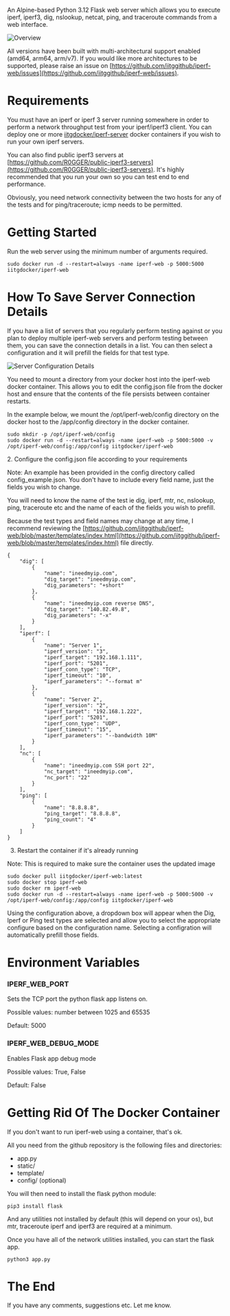 An Alpine-based Python 3.12 Flask web server which allows you to execute iperf, iperf3, dig, nslookup, netcat, ping, and traceroute commands from a web interface.

![Overview](https://github.com/iitggithub/iperf-web/blob/master/overview.png?raw=true)

All versions have been built with multi-architectural support enabled (amd64, arm64, arm/v7). If you would like more architectures to be supported, please raise an issue on [https://github.com/iitggithub/iperf-web/issues](https://github.com/iitggithub/iperf-web/issues).

# Requirements

You must have an iperf or iperf 3 server running somewhere in order to perform a network throughput test from your iperf/iperf3 client. You can deploy one or more [iitgdocker/iperf-server](https://hub.docker.com/r/iitgdocker/iperf-server) docker containers if you wish to run your own iperf servers.

You can also find public iperf3 servers at [https://github.com/R0GGER/public-iperf3-servers](https://github.com/R0GGER/public-iperf3-servers). It's highly recommended that you run your own so you can test end to end performance.

Obviously, you need network connectivity between the two hosts for any of the tests and for ping/traceroute; icmp needs to be permitted.

# Getting Started

Run the web server using the minimum number of arguments required.

```
sudo docker run -d --restart=always -name iperf-web -p 5000:5000 iitgdocker/iperf-web
```

# How To Save Server Connection Details

If you have a list of servers that you regularly perform testing against or you plan to deploy multiple iperf-web servers and perform testing between them, you can save the connection details in a list. You can then select a configuration and it will prefill the fields for that test type.

![Server Configuration Details](https://github.com/iitggithub/iperf-web/blob/master/NTU_Server_Details.png?raw=true)

You need to mount a directory from your docker host into the iperf-web docker container. This allows you to edit the config.json file from the docker host and ensure that the contents of the file persists between container restarts.

In the example below, we mount the /opt/iperf-web/config directory on the docker host to the /app/config directory in the docker container.

```
sudo mkdir -p /opt/iperf-web/config
sudo docker run -d --restart=always -name iperf-web -p 5000:5000 -v /opt/iperf-web/config:/app/config iitgdocker/iperf-web
```

2\. Configure the config.json file according to your requirements

Note: An example has been provided in the config directory called config_example.json. You don't have to include every field name, just the fields you wish to change.

You will need to know the name of the test ie dig, iperf, mtr, nc, nslookup, ping, traceroute etc and the name of each of the fields you wish to prefill.

Because the test types and field names may change at any time, I recommend reviewing the [https://github.com/iitggithub/iperf-web/blob/master/templates/index.html](https://github.com/iitggithub/iperf-web/blob/master/templates/index.html) file directly.

```
{
    "dig": [
        {
            "name": "ineedmyip.com",
            "dig_target": "ineedmyip.com",
            "dig_parameters": "+short"
        },
        {
            "name": "ineedmyip.com reverse DNS",
            "dig_target": "140.82.49.8",
            "dig_parameters": "-x"
        }
    ],
    "iperf": [
        {
            "name": "Server 1",
            "iperf_version": "3",
            "iperf_target": "192.168.1.111",
            "iperf_port": "5201",
            "iperf_conn_type": "TCP",
            "iperf_timeout": "10",
            "iperf_parameters": "--format m"
        },
        {
            "name": "Server 2",
            "iperf_version": "2",
            "iperf_target": "192.168.1.222",
            "iperf_port": "5201",
            "iperf_conn_type": "UDP",
            "iperf_timeout": "15",
            "iperf_parameters": "--bandwidth 10M"
        }
    ],
    "nc": [
        {
            "name": "ineedmyip.com SSH port 22",
            "nc_target": "ineedmyip.com",
            "nc_port": "22"
        }
    ],
    "ping": [
        {
            "name": "8.8.8.8",
            "ping_target": "8.8.8.8",
            "ping_count": "4"
        }
    ]
}
```

3. Restart the container if it's already running

Note: This is required to make sure the container uses the updated image

```
sudo docker pull iitgdocker/iperf-web:latest
sudo docker stop iperf-web
sudo docker rm iperf-web
sudo docker run -d --restart=always -name iperf-web -p 5000:5000 -v /opt/iperf-web/config:/app/config iitgdocker/iperf-web
```

Using the configuration above, a dropdown box will appear when the Dig, Iperf or Ping test types are selected and allow you to select the appropriate configure based on the configuration name. Selecting a configration will automatically prefill those fields.

# Environment Variables

### IPERF\_WEB\_PORT

Sets the TCP port the python flask app listens on.

Possible values: number between 1025 and 65535

Default: 5000

### IPERF\_WEB\_DEBUG\_MODE

Enables Flask app debug mode

Possible values: True, False

Default: False

# Getting Rid Of The Docker Container

If you don't want to run iperf-web using a container, that's ok.

All you need from the github repository is the following files and directories:

 * app.py
 * static/
 * template/
 * config/ (optional)

You will then need to install the flask python module:

```
pip3 install flask
```

And any utilities not installed by default (this will depend on your os), but mtr, traceroute iperf and iperf3 are required at a minimum.

Once you have all of the network utilities installed, you can start the flask app.

```
python3 app.py
```

# The End

If you have any comments, suggestions etc. Let me know.
